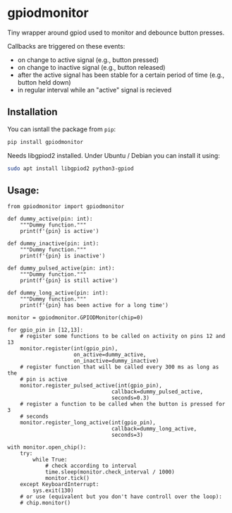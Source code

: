 # gpiodmonitor

Tiny wrapper around gpiod used to monitor and debounce button presses.

Callbacks are triggered on these events:

* on change to active signal (e.g., button pressed)
* on change to inactive signal (e.g., button released)
* after the active signal has been stable for a certain period of time (e.g., button held down)
* in regular interval while an "active" signal is recieved

## Installation

You can isntall the package from `pip`:

```bash
pip install gpiodmonitor
```

Needs libgpiod2 installed. Under Ubuntu / Debian you can install it using:

```bash
sudo apt install libgpiod2 python3-gpiod
```

## Usage:

```python3
from gpiodmonitor import gpiodmonitor

def dummy_active(pin: int):
    """Dummy function."""
    print(f'{pin} is active')

def dummy_inactive(pin: int):
    """Dummy function."""
    print(f'{pin} is inactive')

def dummy_pulsed_active(pin: int):
    """Dummy function."""
    print(f'{pin} is still active')

def dummy_long_active(pin: int):
    """Dummy function."""
    print(f'{pin} has been active for a long time')

monitor = gpiodmonitor.GPIODMonitor(chip=0)

for gpio_pin in [12,13]:
    # register some functions to be called on activity on pins 12 and 13
    monitor.register(int(gpio_pin),
                     on_active=dummy_active,
                     on_inactive=dummy_inactive)
    # register function that will be called every 300 ms as long as the
    # pin is active
    monitor.register_pulsed_active(int(gpio_pin),
                                 callback=dummy_pulsed_active,
                                 seconds=0.3)
    # register a function to be called when the button is pressed for 3
    # seconds
    monitor.register_long_active(int(gpio_pin),
                                 callback=dummy_long_active,
                                 seconds=3)

with monitor.open_chip():
    try:
        while True:
            # check according to interval
            time.sleep(monitor.check_interval / 1000)
            monitor.tick()
    except KeyboardInterrupt:
        sys.exit(130)
    # or use (equivalent but you don't have controll over the loop):
    # chip.monitor()
```
